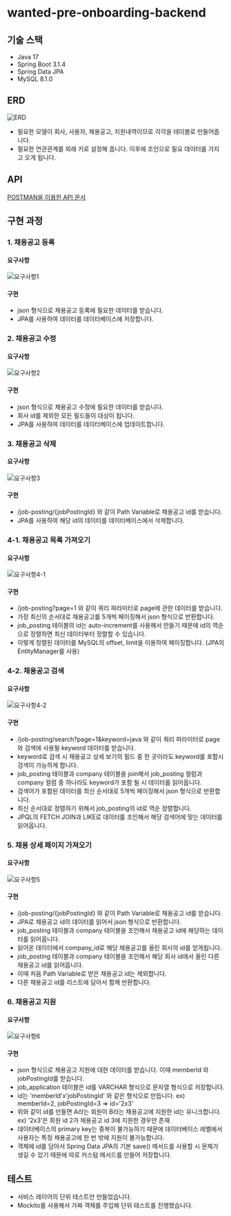 wanted-pre-onboarding-backend
=====================

## 기술 스택
- Java 17
- Spring Boot 3.1.4
- Spring Data JPA
- MySQL 8.1.0

## ERD
![ERD](/images/erd.png)
- 필요한 모델이 회사, 사용자, 채용공고, 지원내역이므로 각각을 테이블로 만들어줍니다.
- 필요한 연관관계를 외래 키로 설정해 줍니다. 이후에 조인으로 필요 데이터를 가지고 오게 됩니다.

## API
[POSTMAN을 이용한 API 문서](https://documenter.getpostman.com/view/17053301/2s9YR55E4L)

## 구현 과정
### 1. 채용공고 등록
#### 요구사항
![요구사항1](/images/req1.jpg)
#### 구현
- json 형식으로 채용공고 등록에 필요한 데이터를 받습니다.
- JPA를 사용하여 데이터를 데이터베이스에 저장합니다.

### 2. 채용공고 수정
#### 요구사항
![요구사항2](/images/req2.jpg)
#### 구현
- json 형식으로 채용공고 수정에 필요한 데이터를 받습니다.
- 회사 id를 제외한 모든 필드들이 대상이 됩니다.
- JPA를 사용하여 데이터를 데이터베이스에 업데이트합니다.

### 3. 채용공고 삭제
#### 요구사항
![요구사항3](/images/req3.jpg)
#### 구현
- /job-posting/{jobPostingId} 와 같이 Path Variable로 채용공고 id를 받습니다.
- JPA를 사용하여 해당 id의 데이터를 데이터베이스에서 삭제합니다.

### 4-1. 채용공고 목록 가져오기
#### 요구사항
![요구사항4-1](/images/req4-1.jpg)
#### 구현
- /job-posting?page=1 와 같이 쿼리 파라미터로 page에 관한 데이터를 받습니다.
- 가장 최신의 순서대로 채용공고를 5개씩 페이징해서 json 형식으로 반환합니다.
- job_posting 테이블의 id는 auto-increment를 사용해서 만들기 때문에 id의 역순으로 정렬하면 최신 데이터부터 정렬할 수 있습니다.
- 이렇게 정렬된 데이터를 MySQL의 offset, limit을 이용하여 페이징합니다. (JPA의 EntityManager를 사용)

### 4-2. 채용공고 검색
#### 요구사항
![요구사항4-2](/images/req4-2.jpg)
#### 구현
- /job-posting/search?page=1&keyword=java 와 같이 쿼리 파라미터로 page와 검색에 사용될 keyword 데이터를 받습니다.
- keyword로 검색 시 채용공고 상세 보기의 필드 중 한 곳이라도 keyword를 포함시 검색이 가능하게 합니다.
- job_posting 테이블과 company 테이블을 join해서 job_posting 컬럼과 company 컬럼 중 하나라도 keyword가 포함 될 시 데이터를 읽어옵니다.
- 검색어가 포함된 데이터를 최신 순서대로 5개씩 페이징해서 json 형식으로 반환합니다.
- 최신 순서대로 정렬하기 위해서 job_posting의 id로 역순 정렬합니다.
- JPQL의 FETCH JOIN과 LIKE로 데이터를 조인해서 해당 검색어에 맞는 데이터를 읽어옵니다.

### 5. 채용 상세 페이지 가져오기
#### 요구사항
![요구사항5](/images/req5.jpg)
#### 구현
- /job-posting/{jobPostingId} 와 같이 Path Variable로 채용공고 id를 받습니다.
- JPA로 채용공고 id의 데이터를 읽어서 json 형식으로 반환합니다.
- job_posting 테이블과 company 테이블을 조인해서 채용공고 id에 해당하는 데이터를 읽어옵니다.
- 읽어온 데이터에서 company_id로 해당 채용공고를 올린 회사의 id를 얻게됩니다.
- job_posting 테이블과 company 테이블을 조인해서 해당 회사 id에서 올린 다른 채용공고 id를 읽어옵니다.
- 이때 처음 Path Variable로 받은 채용공고 id는 제외합니다.
- 다른 채용공고 id를 리스트에 담아서 함께 반환합니다.

### 6. 채용공고 지원
#### 요구사항
![요구사항6](/images/req6.jpg)
#### 구현
- json 형식으로 채용공고 지원에 대한 데이터를 받습니다. 이때 memberId 와 jobPostingId를 받습니다.
- job_application 테이블은 id를 VARCHAR 형식으로 문자열 형식으로 저장합니다.
- id는 'memberId'x'jobPostingId' 와 같은 형식으로 만듭니다. ex) memberId=2, jobPostingId=3 => id='2x3'
- 위와 같이 id를 만들면 A라는 회원이 B라는 채용공고에 지원한 id는 유니크합니다. ex) '2x3'은 회원 id 2가 채용공고 id 3에 지원한 경우만 존재
- 데이터베이스의 primary key는 중복이 불가능하기 때문에 데이터베이스 레벨에서 사용자는 특정 채용공고에 한 번 밖에 지원이 불가능합니다.
- 객체에 id를 담아서 Spring Data JPA의 기본 save() 메서드를 사용할 시 문제가 생길 수 있기 때문에 따로 커스텀 메서드를 만들어 저장합니다.

## 테스트
- 서비스 레이어의 단위 테스트만 만들었습니다.
- Mockito를 사용해서 가짜 객체를 주입해 단위 테스트를 진행했습니다.
